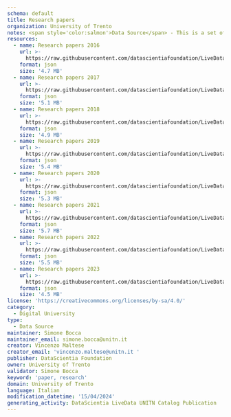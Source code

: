 ```yaml
---
schema: default
title: Research papers
organization: University of Trento
notes: <span style='color:salmon'>Data Source</span> - This is a set of cleaned and formatted datasets, created by the University of Trento (UNITN), that includes information about the research papers published by UNITN research staff. A different dataset is provided for each pubblication year, starting from 2016 to 2023.
resources:
  - name: Research papers 2016
    url: >-
      https://raw.githubusercontent.com/datascientiafoundation/LiveDataUNITN-DREP/main/Data%20Resources/DU-UNITN-mindprod-2016.json
    format: json
    size: '4.7 MB'
  - name: Research papers 2017
    url: >-
      https://raw.githubusercontent.com/datascientiafoundation/LiveDataUNITN-DREP/main/Data%20Resources/DU-UNITN-mindprod-2017.json
    format: json
    size: '5.1 MB'
  - name: Research papers 2018
    url: >-
      https://raw.githubusercontent.com/datascientiafoundation/LiveDataUNITN-DREP/main/Data%20Resources/DU-UNITN-mindprod-2018.json
    format: json
    size: '4.9 MB'
  - name: Research papers 2019
    url: >-
      https://raw.githubusercontent.com/datascientiafoundation/LiveDataUNITN-DREP/main/Data%20Resources/DU-UNITN-mindprod-2019.json
    format: json
    size: '5.4 MB'
  - name: Research papers 2020
    url: >-
      https://raw.githubusercontent.com/datascientiafoundation/LiveDataUNITN-DREP/main/Data%20Resources/DU-UNITN-mindprod-2020.json
    format: json
    size: '5.3 MB'
  - name: Research papers 2021
    url: >-
      https://raw.githubusercontent.com/datascientiafoundation/LiveDataUNITN-DREP/main/Data%20Resources/DU-UNITN-mindprod-2021.json
    format: json
    size: '5.7 MB'
  - name: Research papers 2022
    url: >-
      https://raw.githubusercontent.com/datascientiafoundation/LiveDataUNITN-DREP/main/Data%20Resources/DU-UNITN-mindprod-2022.json
    format: json
    size: '5.5 MB'
  - name: Research papers 2023
    url: >-
      https://raw.githubusercontent.com/datascientiafoundation/LiveDataUNITN-DREP/main/Data%20Resources/DU-UNITN-mindprod-2023.json
    format: json
    size: '4.5 MB'
license: 'https://creativecommons.org/licenses/by-sa/4.0/'
category:
  - Digital University
type:
  - Data Source
maintainer: Simone Bocca
maintainer_email: simone.bocca@unitn.it
creator: Vincenzo Maltese
creator_email: 'vincenzo.maltese@unitn.it '
publisher: DataScientia Foundation
owner: University of Trento
validator: Simone Bocca
keyword: 'paper, research'
domain: University of Trento
language: Italian
modification_datetime: '15/04/2024'
generating_activity: DataScientia LiveData UNITN Catalog Publication
---
```

